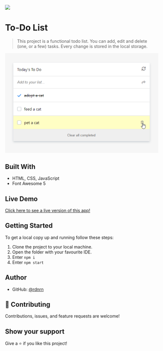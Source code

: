 ![](https://img.shields.io/badge/Microverse-blueviolet)

# To-Do List

> This project is a functional todo list. You can add, edit and delete (one, or a few) tasks. Every change is stored in the local storage.

<img src="/img/app-screenshot.png">


## Built With

- HTML, CSS, JavaScript
- Font Awesome 5

## Live Demo

[Click here to see a live version of this app!](https://thirsty-sinoussi-41d158.netlify.app/)

## Getting Started

To get a local copy up and running follow these steps:

1. Clone the project to your local machine.
2. Open the folder with your favourite IDE.
3. Enter `npm i`
4. Enter `npm start`

## Author

- GitHub: [@rdnrn](https://github.com/rdnrn)

## 🤝 Contributing

Contributions, issues, and feature requests are welcome!

## Show your support

Give a ⭐️ if you like this project!
